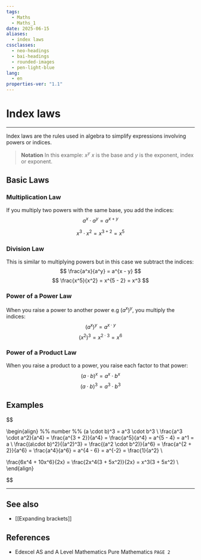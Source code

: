 ```yaml
---
tags:
  - Maths
  - Maths_1
date: 2025-06-15
aliases:
  - index laws
cssclasses:
  - neo-headings
  - bai-headings
  - rounded-images
  - pen-light-blue
lang:
  - en
properties-ver: "1.1"
---
```

# Index laws

***
Index laws are the rules used in algebra to simplify expressions involving powers or indices. 

> **Notation**
> In this example: $x^y$ *x* is the base and *y* is the exponent, index or exponent. 
## Basic Laws

### Multiplication Law
If you multiply two powers with the same base, you add the indices:
$$
a^x\cdot a^y = a^{x + y}
$$

$$
x^3 \cdot x^2 = x^{3 + 2} = x^5
$$
### Division Law
This is similar to multiplying powers but in this case we subtract the indices:
$$
\frac{a^x}{a^y} = a^{x - y}
$$
$$
\frac{x^5}{x^2} = x^{5 - 2} = x^3
$$

### Power of a Power Law
When you raise a power to another power e.g $(a^x)^y$, you multiply the indices:
$$
(a^x)^y = a^{x \cdot y}
$$
$$
(x^2)^3 = x^{2 \cdot 3} = x^6
$$

### Power of a Product Law
When you raise a product to a power, you raise each factor to that power:
$$
(a \cdot b)^x = a^x \cdot b^x
$$
$$
(a \cdot b)^3 = a^3 \cdot b^3
$$

## Examples
$$

\begin{align}
%% number %%
(a \cdot b)^3 = a^3 \cdot b^3 \\
\frac{a^3 \cdot a^2}{a^4} = \frac{a^{3 + 2}}{a^4} = \frac{a^5}{a^4} = a^{5 - 4} = a^1 = a \\
\frac{(a\cdot b)^2}{(a^2)^3} = \frac{(a^2 \cdot b^2)}{a^6} = \frac{a^{2 + 2}}{a^6} = \frac{a^4}{a^6} = a^{4 - 6} = a^{-2} = \frac{1}{a^2} \\

\frac{6x^4 + 10x^6}{2x} = \frac{2x^4(3 + 5x^2)}{2x} = x^3(3 + 5x^2) \\
\end{align}

$$

***
## See also
- [[Expanding brackets]]
## References
- Edexcel AS and A Level Mathematics Pure Mathematics `PAGE 2`